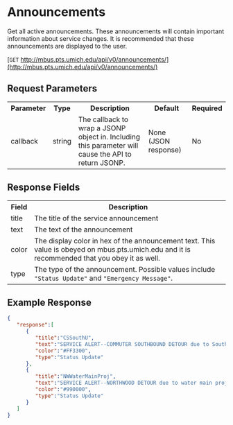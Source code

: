 # Announcements

Get all active announcements. These announcements will contain important information about service changes. It is recommended that these announcements are displayed to the user.

[`GET` http://mbus.pts.umich.edu/api/v0/announcements/](http://mbus.pts.umich.edu/api/v0/announcements/)

## Request Parameters

<table>
<th>Parameter</th>
<th>Type</th>
<th>Description</th>
<th>Default</th>
<th>Required</th>
<tr>
<td>callback</td>
<td>string</td>
<td>The callback to wrap a JSONP object in. Including this parameter will cause the API to return JSONP.</td>
<td>None (JSON response)</td>
<td>No</td>
</tr>
</table>

## Response Fields

<table>
<th>Field</th>
<th>Description</th>
<tr>
<td>title</td>
<td>The title of the service announcement</td>
</tr>
<tr>
<td>text</td>
<td>The text of the announcement</td>
</tr>
<tr>
<td>color</td>
<td>The display color in hex of the announcement text. This value is obeyed on mbus.pts.umich.edu and it is recommended that you obey it as well.</td>
</tr>
<tr>
<td>type</td>
<td>The type of the announcement. Possible values include <code>"Status Update"</code> and <code>"Emergency Message"</code>.</td>
</tr>
</table>


## Example Response

```json
{
   "response":[
      {
         "title":"CSSouthU",
         "text":"SERVICE ALERT--COMMUTER SOUTHBOUND DETOUR due to South University Ave. reconstruction. NO SERVICE TO: Art Museum stop.  TEMPORARY STOP: Located near Hutchins Hall on north side of Monroe St., east of State St.  EFFECTIVE UNTIL: 23-Aug-13. ",
         "color":"#FF3300",
         "type":"Status Update"
      },
      {
         "title":"NWWaterMainProj",
         "text":"SERVICE ALERT--NORTHWOOD DETOUR due to water main project. NO SERVICE TO: Cram Circle* or Bishop St.** stops.  SUBSTITUTE and TEMPORARY STOP: Located near Cram Circle on Hubbard St.* and near Bishop St. on Beal Ave**.  EFFECTIVE UNTIL: 20-Aug-13.",
         "color":"#990000",
         "type":"Status Update"
      }
   ]
}
```
